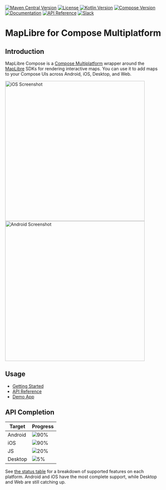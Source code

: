 [![Maven Central Version](https://img.shields.io/maven-central/v/dev.sargunv.maplibre-compose/maplibre-compose?label=Maven)](https://central.sonatype.com/namespace/dev.sargunv.maplibre-compose)
[![License](https://img.shields.io/github/license/maplibre/maplibre-compose?label=License)](https://github.com/maplibre/maplibre-compose/blob/main/LICENSE)
[![Kotlin Version](https://img.shields.io/badge/dynamic/toml?url=https%3A%2F%2Fraw.githubusercontent.com%2Fmaplibre%2Fmaplibre-compose%2Frefs%2Fheads%2Fmain%2Fgradle%2Flibs.versions.toml&query=versions.gradle-kotlin&prefix=v&logo=kotlin&label=Kotlin)](./gradle/libs.versions.toml)
[![Compose Version](https://img.shields.io/badge/dynamic/toml?url=https%3A%2F%2Fraw.githubusercontent.com%2Fmaplibre%2Fmaplibre-compose%2Frefs%2Fheads%2Fmain%2Fgradle%2Flibs.versions.toml&query=versions.gradle-compose&prefix=v&logo=jetpackcompose&label=Compose)](./gradle/libs.versions.toml)
[![Documentation](https://img.shields.io/badge/Documentation-blue?logo=MaterialForMkDocs&logoColor=white)](https://maplibre.org/maplibre-compose/)
[![API Reference](https://img.shields.io/badge/API_Reference-blue?logo=Kotlin&logoColor=white)](https://maplibre.org/maplibre-compose/api/)
[![Slack](https://img.shields.io/badge/Slack-4A154B?logo=slack&logoColor=white)](https://osmus.slack.com/archives/maplibre-compose)

# MapLibre for Compose Multiplatform

## Introduction

MapLibre Compose is a [Compose Multiplatform][compose] wrapper around the
[MapLibre][maplibre] SDKs for rendering interactive maps. You can use it to add
maps to your Compose UIs across Android, iOS, Desktop, and Web.

<p float="left">
  <img src="https://github.com/user-attachments/assets/08233dcb-1237-4a70-93df-ee24d25c4be1" height="450" alt="iOS Screenshot"/>
  <img src="https://github.com/user-attachments/assets/d9fdf1ee-eb78-490d-880d-054106cb29dc" height="450" alt="Android Screenshot"/>
</p>

## Usage

- [Getting Started](https://maplibre.org/maplibre-compose/getting-started/)
- [API Reference](https://maplibre.org/maplibre-compose/api/)
- [Demo App](./demo-app)

## API Completion

| Target  | Progress                                                   |
| ------- | ---------------------------------------------------------- |
| Android | ![90%](https://progress-bar.xyz/90/?progress_color=3DDC84) |
| iOS     | ![90%](https://progress-bar.xyz/90/?progress_color=147efb) |
| JS      | ![20%](https://progress-bar.xyz/20/?progress_color=FF9500) |
| Desktop | ![5%](https://progress-bar.xyz/5/?progress_color=CE0000)   |

See [the status table][status] for a breakdown of supported features on each
platform. Android and iOS have the most complete support, while Desktop and Web
are still catching up.

[compose]: https://www.jetbrains.com/compose-multiplatform/
[maplibre]: https://maplibre.org/
[status]: https://maplibre.org/maplibre-compose/#status
